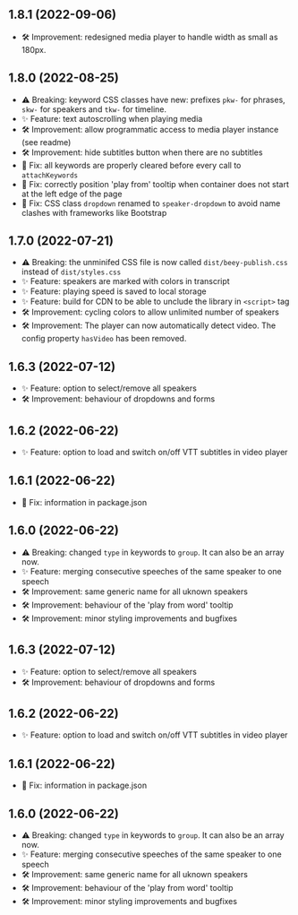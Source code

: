 ## 1.8.1 (2022-09-06)
- 🛠 Improvement: redesigned media player to handle width as small as 180px.

## 1.8.0 (2022-08-25)
- ⚠️ Breaking: keyword CSS classes have new: prefixes `pkw-` for phrases, `skw-` for speakers and `tkw-` for timeline.
- ✨ Feature: text autoscrolling when playing media
- 🛠 Improvement: allow programmatic access to media player instance (see readme)
- 🛠 Improvement: hide subtitles button when there are no subtitles
- 🐞 Fix: all keywords are properly cleared before every call to `attachKeywords`
- 🐞 Fix: correctly position 'play from' tooltip when container does not start at the left edge of the page
- 🐞 Fix: CSS class `dropdown` renamed to `speaker-dropdown` to avoid name clashes with frameworks like Bootstrap

## 1.7.0 (2022-07-21)
- ⚠️ Breaking: the unminifed CSS file is now called `dist/beey-publish.css` instead of `dist/styles.css`
- ✨ Feature: speakers are marked with colors in transcript
- ✨ Feature: playing speed is saved to local storage
- ✨ Feature: build for CDN to be able to unclude the library in `<script>` tag
- 🛠 Improvement: cycling colors to allow unlimited number of speakers
- 🛠 Improvement: The player can now automatically detect video. The config property `hasVideo` has been removed.

## 1.6.3 (2022-07-12)

- ✨ Feature: option to select/remove all speakers 
- 🛠 Improvement: behaviour of dropdowns and forms

## 1.6.2 (2022-06-22)

- ✨ Feature: option to load and switch on/off VTT subtitles in video player

## 1.6.1 (2022-06-22)

- 🐞 Fix: information in package.json

## 1.6.0 (2022-06-22)

- ⚠️ Breaking: changed `type` in keywords to `group`. It can also be an array now.
- ✨ Feature: merging consecutive speeches of the same speaker to one speech
- 🛠 Improvement: same generic name for all uknown speakers
- 🛠 Improvement: behaviour of the 'play from word' tooltip
- 🛠 Improvement: minor styling improvements and bugfixes

## 1.6.3 (2022-07-12)

- ✨ Feature: option to select/remove all speakers 
- 🛠 Improvement: behaviour of dropdowns and forms

## 1.6.2 (2022-06-22)

- ✨ Feature: option to load and switch on/off VTT subtitles in video player

## 1.6.1 (2022-06-22)

- 🐞 Fix: information in package.json

## 1.6.0 (2022-06-22)

- ⚠️ Breaking: changed `type` in keywords to `group`. It can also be an array now.
- ✨ Feature: merging consecutive speeches of the same speaker to one speech
- 🛠 Improvement: same generic name for all uknown speakers
- 🛠 Improvement: behaviour of the 'play from word' tooltip
- 🛠 Improvement: minor styling improvements and bugfixes
